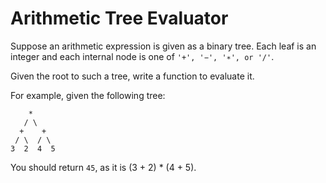 ﻿# Arithmetic Tree Evaluator
Suppose an arithmetic expression is given as a binary tree. Each leaf is an integer and each internal node is one of `'+', '−', '∗', or '/'`.

Given the root to such a tree, write a function to evaluate it.

For example, given the following tree:
```
    *
   / \
  +    +
 / \  / \
3  2  4  5
```
You should return `45`, as it is (3 + 2) * (4 + 5).
